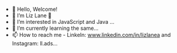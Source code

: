 - 👋 Hello, Welcome!
- 💞️ I’m Liz Lane 💞️
- 👀 I’m interested in JavaScript and Java ...
- 🌱 I’m currently learning the same...
- 📫 How to reach me - LinkeIn: www.linkedin.com/in/lizlanea and Instagram: ll.ads...

<!---
Laneads/Laneads is a ✨ special ✨ repository because its `README.md` (this file) appears on your GitHub profile.
You can click the Preview link to take a look at your changes.
--->
